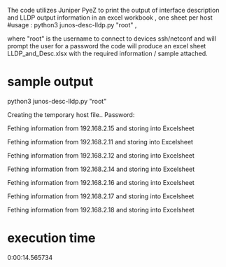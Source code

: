 The code utilizes Juniper PyeZ to print the output of interface description and LLDP output information in an excel workbook , one sheet per host 
#usage : 
python3 junos-desc-lldp.py "root" , 

where "root" is the username to connect to devices ssh/netconf and will prompt 
the user for a password
the code will produce an excel sheet LLDP_and_Desc.xlsx with the required information / sample attached.

# sample output 
python3 junos-desc-lldp.py "root"

Creating the temporary host file.. 
Password: 

Fething information from 192.168.2.15 and storing into Excelsheet

Fething information from 192.168.2.11 and storing into Excelsheet

Fething information from 192.168.2.12 and storing into Excelsheet

Fething information from 192.168.2.14 and storing into Excelsheet

Fething information from 192.168.2.16 and storing into Excelsheet

Fething information from 192.168.2.17 and storing into Excelsheet

Fething information from 192.168.2.18 and storing into Excelsheet
# execution time
0:00:14.565734
